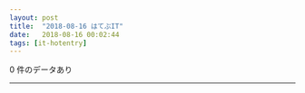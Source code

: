 ```yaml
---
layout: post
title:  "2018-08-16 はてぶIT"
date:   2018-08-16 00:02:44
tags: [it-hotentry]
---
```

0 件のデータあり

<hr>
